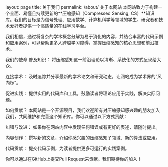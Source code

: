 layout: page title: 关于我们 permalink: /about/
关于本网站
本网站致力于构建一个全面、易懂且持续更新的**压缩感知（Compressed Sensing, CS）**知识库。我们的目标是为信号处理、应用数学、计算机科学等领域的学生、研究者和技术爱好者提供一个高质量的在线学习平台。

我们相信，通过将复杂的学术概念分解为易于消化的内容，并结合丰富的代码示例和应用案例，可以帮助更多人跨越学习障碍，掌握压缩感知的核心思想和前沿技术。

我们的使命
普及知识： 将压缩感知这一前沿理论以清晰、系统化的方式呈现给大众。

连接学术： 及时追踪并分享最新的学术论文和研究动态，让网站成为学术界的“风向标”。

促进实践： 提供实用的代码库和工具，鼓励读者将理论应用于实践，解决实际问题。

如何贡献？
本网站是一个开源项目，我们欢迎所有对压缩感知感兴趣的朋友加入我们，共同维护和完善这个知识库。你可以通过以下方式贡献：

纠错与改进： 如果你在网站内容中发现任何错误或有更好的表述，请随时提出。

内容创作： 撰写新的文章，介绍你感兴趣的压缩感知子领域、新的算法或应用。

代码贡献： 提交代码示例，为读者提供更多可运行的实践案例。

你可以通过在GitHub上提交Pull Request来贡献。我们期待你的加入！
